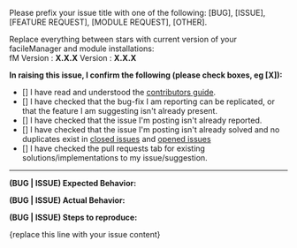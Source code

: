 Please prefix your issue title with one of the following: [BUG], [ISSUE], [FEATURE REQUEST], [MODULE REQUEST], [OTHER].

Replace everything between stars with current version of your facileManager and module installations:  
fM Version : **X.X.X**
<Specify Module Name> Version : **X.X.X**

**In raising this issue, I confirm the following (please check boxes, eg [X]):**

- [] I have read and understood the [contributors guide](https://github.com/WillyXJ/facileManager/blob/master/.github/CONTRIBUTING.md).
- [] I have checked that the bug-fix I am reporting can be replicated, or that the feature I am suggesting isn't already present.
- [] I have checked that the issue I'm posting isn't already reported.
- [] I have checked that the issue I'm posting isn't already solved and no duplicates exist in [closed issues](https://github.com/WillyXJ/facileManager/issues?q=is%3Aissue+is%3Aclosed) and [opened issues](https://github.com/WillyXJ/facileManager/issues)
- [] I have checked the pull requests tab for existing solutions/implementations to my issue/suggestion.

---

**(BUG | ISSUE) Expected Behavior:**


**(BUG | ISSUE) Actual Behavior:**


**(BUG | ISSUE) Steps to reproduce:**


{replace this line with your issue content}
